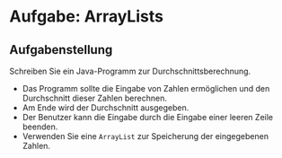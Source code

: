 # Aufgabe: ArrayLists

## Aufgabenstellung

Schreiben Sie ein Java-Programm zur Durchschnittsberechnung.

- Das Programm sollte die Eingabe von Zahlen ermöglichen und den Durchschnitt dieser Zahlen berechnen.
- Am Ende wird der Durchschnitt ausgegeben.
- Der Benutzer kann die Eingabe durch die Eingabe einer leeren Zeile beenden.
- Verwenden Sie eine `ArrayList` zur Speicherung der eingegebenen Zahlen.
